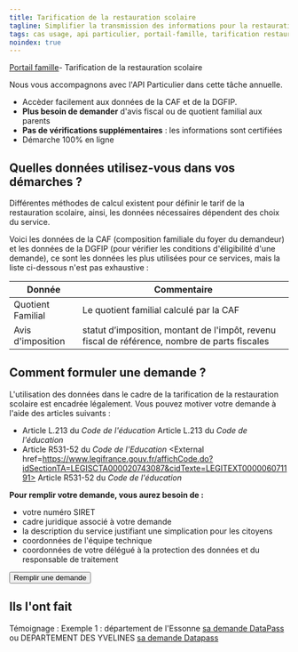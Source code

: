 ```yaml
---
title: Tarification de la restauration scolaire
tagline: Simplifier la transmission des informations pour la restauration scolaire est important pour vous ? 
tags: cas usage, api particulier, portail-famille, tarification restauration scolaire
noindex: true
---
```


[Portail famille](/guide/portail-famille)- Tarification de la restauration scolaire

Nous vous accompagnons avec l'API Particulier dans cette tâche annuelle. 
- Accèder facilement aux données de la CAF et de la DGFIP. 
- **Plus besoin de demander** d'avis fiscal ou de quotient familial aux parents
- **Pas de vérifications supplémentaires** : les informations sont certifiées
- Démarche 100% en ligne

## Quelles données utilisez-vous dans vos démarches ?

Différentes méthodes de calcul existent pour définir le tarif de la restauration scolaire, ainsi, les données nécessaires dépendent des choix du service.

Voici les données de la CAF (composition familiale du foyer du demandeur) et les données de la DGFIP (pour vérifier les conditions d'éligibilité d'une demande), ce sont les données les plus utilisées pour ce services, mais la liste ci-dessous n'est pas exhaustive :

| Donnée            | Commentaire                                              |
| ----------------- | -------------------------------------------------------- |
| Quotient Familial | Le quotient familial calculé par la CAF                  |
| Avis d'imposition | statut d’imposition, montant de l'impôt, revenu fiscal de référence, nombre de parts fiscales |


## Comment formuler une demande ?

L'utilisation des données dans le cadre de la tarification de la restauration scolaire est encadrée légalement. Vous pouvez motiver votre demande à l'aide des articles suivants :

* Article L.213 du *Code de l'éducation* <External href="https://www.legifrance.gouv.fr/affichCode.do;jsessionid=BADF41D6CFF34AAC5E88C9B3ADF9280C.tplgfr29s_1?idSectionTA=LEGISCTA000006182383&cidTexte=LEGITEXT000006071191&dateTexte=20190528">Article L.213</External> du *Code de l'éducation* 
* Article R531-52 du *Code de l'Education* <External href=https://www.legifrance.gouv.fr/affichCode.do?idSectionTA=LEGISCTA000020743087&cidTexte=LEGITEXT000006071191> Article R531-52 </External> du *Code de l'éducation* 

**Pour remplir votre demande, vous aurez besoin de :**

- votre numéro SIRET
- cadre juridique associé à votre demande
- la description du service justifiant une simplication pour les citoyens
- coordonnées de l'équipe technique
- coordonnées de votre délégué à la protection des données et du responsable de traitement

<Button href="https://signup.api.gouv.fr/api-particulier">Remplir une demande</Button>

## Ils l'ont fait

Témoignage : 
Exemple 1 : département de l'Essonne [sa demande DataPass](https://signup.api.gouv.fr/api-particulier/513#organisation)
ou 
DEPARTEMENT DES YVELINES [sa demande Datapass](https://signup.api.gouv.fr/api-particulier/1577#organisation)
